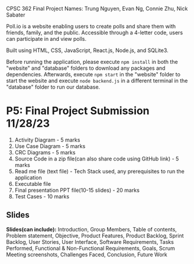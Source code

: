 CPSC 362 Final Project
Names: Trung Nguyen, Evan Ng, Connie Zhu, Nick Sabater

Poll.io is a website enabling users to create polls and share them with friends, family, and the public. Accessible through a 4-letter code, users can participate in and view polls.

Built using HTML, CSS, JavaScript, React.js, Node.js, and SQLite3.

Before running the application, please execute `npm install` in both the "website" and "database" folders to download any packages and dependencies. Afterwards, execute `npm start` in the "website" folder to start the website and execute `node backend.js` in a different terminal in the "database" folder to run our database.

# P5: Final Project Submission 11/28/23

1. Activity Diagram - 5 marks
2. Use Case Diagram - 5 marks
3. CRC Diagrams - 5 marks
4. Source Code in a zip file(can also share code using GitHub link) - 5 marks
5. Read me file (text file) - Tech Stack used, any prerequisites to run the application
6. Executable file
7. Final presentation PPT file(10-15 slides) - 20 marks
8. Test Cases - 10 marks

## Slides

**Slides(can include):** Introduction, Group Members, Table of contents, Problem statement, Objective, Product Features, Product Backlog, Sprint Backlog, User Stories, User Interface, Software Requirements, Tasks Performed, Functional & Non-Functional Requirements, Goals, Scrum Meeting screenshots, Challenges Faced, Conclusion, Future Work